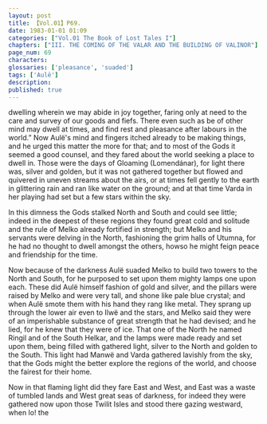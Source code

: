 ```yaml
---
layout: post
title: 【Vol.01】P69.
date: 1983-01-01 01:09
categories: ["Vol.01 The Book of Lost Tales I"]
chapters: ["III. THE COMING OF THE VALAR AND THE BUILDING OF VALINOR"]
page_num: 69
characters: 
glossaries: ['pleasance', 'suaded']
tags: ['Aulë']
description: 
published: true
---
```


<p style="text-indent: 0;">
dwelling wherein we may abide in joy together, faring only at need to the care and survey of our goods and fiefs. There even such as be of other mind may dwell at times, and find rest and pleasance after labours in the world.” Now Aulë's mind and fingers itched already to be making things, and he urged this matter the more for that; and to most of the Gods it seemed a good counsel, and they fared about the world seeking a place to dwell in. Those were the days of Gloaming (Lomendánar), for light there was, silver and golden, but it was not gathered together but flowed and quivered in uneven streams about the airs, or at times fell gently to the earth in glittering rain and ran like water on the ground; and at that time Varda in her playing had set but a few stars within the sky.
</p>

In this dimness the Gods stalked North and South and could see little; indeed in the deepest of these regions they found great cold and solitude and the rule of Melko already fortified in strength; but Melko and his servants were delving in the North, fashioning the grim halls of Utumna, for he had no thought to dwell amongst the others, howso he might feign peace and friendship for the time.

Now because of the darkness Aulë suaded Melko to build two towers to the North and South, for he purposed to set upon them mighty lamps one upon each. These did Aulë himself fashion of gold and silver, and the pillars were raised by Melko and were very tall, and shone like pale blue crystal; and when Aulë smote them with his hand they rang like metal. They sprang up through the lower air even to Ilwë and the stars, and Melko said they were of an imperishable substance of great strength that he had devised; and he lied, for he knew that they were of ice. That one of the North he named Ringil and of the South Helkar, and the lamps were made ready and set upon them, being filled with gathered light, silver to the North and golden to the South. This light had Manwë and Varda gathered lavishly from the sky, that the Gods might the better explore the regions of the world, and choose the fairest for their home.

Now in that flaming light did they fare East and West, and East was a waste of tumbled lands and West great seas of darkness, for indeed they were gathered now upon those Twilit Isles and stood there gazing westward, when lo! the

